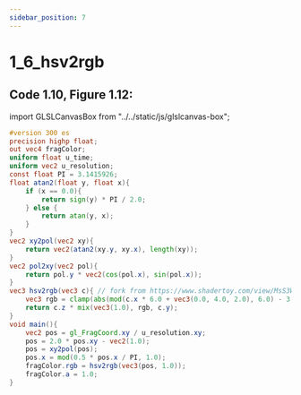 ```yaml
---
sidebar_position: 7
---
```


# 1_6_hsv2rgb
## Code 1.10, Figure 1.12:  

import GLSLCanvasBox from "../../static/js/glslcanvas-box";

<GLSLCanvasBox
  fragUrl='/frags/ch1/1_6_hsv2rgb.frag'
/>

```glsl showLineNumbers title="1_6_hsv2rgb.frag"
#version 300 es
precision highp float;
out vec4 fragColor;
uniform float u_time;
uniform vec2 u_resolution;
const float PI = 3.1415926;
float atan2(float y, float x){
    if (x == 0.0){
        return sign(y) * PI / 2.0;
    } else {
        return atan(y, x);
    }
}
vec2 xy2pol(vec2 xy){
    return vec2(atan2(xy.y, xy.x), length(xy));
}
vec2 pol2xy(vec2 pol){
    return pol.y * vec2(cos(pol.x), sin(pol.x));
}
vec3 hsv2rgb(vec3 c){ // fork from https://www.shadertoy.com/view/MsS3Wc
    vec3 rgb = clamp(abs(mod(c.x * 6.0 + vec3(0.0, 4.0, 2.0), 6.0) - 3.0) - 1.0, 0.0, 1.0);
    return c.z * mix(vec3(1.0), rgb, c.y);
}
void main(){
    vec2 pos = gl_FragCoord.xy / u_resolution.xy;
    pos = 2.0 * pos.xy - vec2(1.0);
    pos = xy2pol(pos);
    pos.x = mod(0.5 * pos.x / PI, 1.0);
    fragColor.rgb = hsv2rgb(vec3(pos, 1.0));
    fragColor.a = 1.0;
}
```
